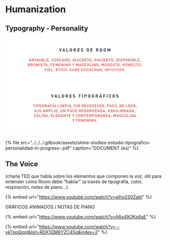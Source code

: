 # Humanization

## Typography - Personality

![](../../../.gitbook/assets/shine-studies-estudio-tipografico-personalidad-in-progress-.jpg)

{% file src="../../../.gitbook/assets/shine-studies-estudio-tipografico-personalidad-in-progress-.pdf" caption="DOCUMENT \(es\)" %}

## The Voice

\(charla TED que habla sobre los elementos que componen la voz, útil para entender cómo Room debe “hablar” \(a través de tipografía, color, respiración, notas de piano…\).

{% embed url="https://www.youtube.com/watch?v=eIho2S0ZahI" %}

GRÁFICOS ANIMADOS / NOTAS DE PIANO

{% embed url="https://www.youtube.com/watch?v=A6s49OKp6aE" %}

{% embed url="https://www.youtube.com/watch?v=--ykTqoQnqI&list=RDX1QM6YZC45g&index=2" %}




